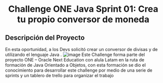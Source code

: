 <h1 align="center"> Challenge ONE Java Sprint 01: Crea tu propio conversor de moneda </h1>

 

## Descripción del Proyecto
En esta oportunidad, a los Devs  solicitó crear un conversor de divisas y de  utilizando el lenguaje Java .
![image](https://user-images.githubusercontent.com/94869227/175179040-702b260d-95a9-4f73-80e1-5af1ceb1146a.png)
Este Challenge  forma parte del proyecto ONE – Oracle Next Education con alula Latam en la ruta de formación de  Java Orientado a Objetos, con esta formación se dio el conocimiento para desarrollar  este challenge por medio de  una serie de sprints y  un tablero de trello para organizar el trabajo


